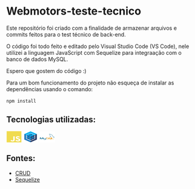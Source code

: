 # Webmotors-teste-tecnico
Este repositório foi criado com a finalidade de armazenar arquivos e commits feitos para o test técnico de back-end.

O código foi todo feito e editado pelo Visual Studio Code (VS Code), nele utilizei a linguagem JavaScript com Sequelize para integraação com o banco de dados MySQL.

Espero que gostem do código :)

Para um bom funcionamento do projeto não esqueça de instalar as dependências usando o comando:
```
npm install
```

## Tecnologias utilizadas:
<div style="display: inline_block">
  <img align="center" alt="Mari-Js" height="30" width="40" src="https://raw.githubusercontent.com/devicons/devicon/master/icons/javascript/javascript-plain.svg">
  <img align="center" alt="Mari-Sequelize" height="30" width="40" src="https://raw.githubusercontent.com/devicons/devicon/master/icons/sequelize/sequelize-original.svg">
  <img align="center" alt="Mari-MySQL" height="30" width="40" src="https://raw.githubusercontent.com/devicons/devicon/master/icons/mysql/mysql-original-wordmark.svg">
</div>

## Fontes:
  * <a href="https://www.luiztools.com.br/post/tutorial-de-crud-com-node-js-sequelize-e-mysql/" target="_blank">CRUD</a>
  * <a href="https://sequelize.org/master/manual/model-querying-finders.html" target="-blank">Sequelize</a>
